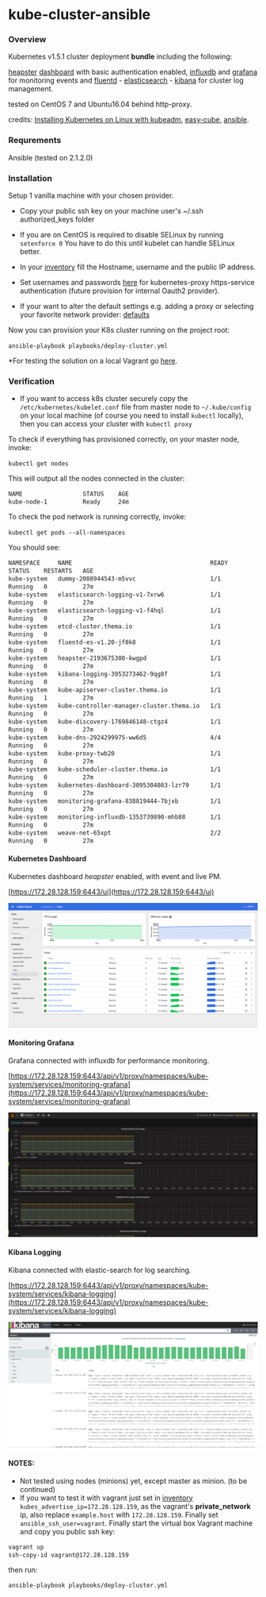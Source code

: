# kube-cluster-ansible

### Overview
Kubernetes v1.5.1 cluster deployment **bundle** including the following:

[heapster](https://github.com/kubernetes/heapster) [dashboard](https://github.com/kubernetes/dashboard) with basic authentication enabled, 
[influxdb](https://www.influxdata.com/) and [grafana](http://grafana.org/) for monitoring events and 
[fluentd](http://www.fluentd.org/) - [elasticsearch](https://www.elastic.co/) - [kibana](https://github.com/kubernetes/kubernetes/tree/master/cluster/addons/fluentd-elasticsearch)
for cluster log management. 

tested on CentOS 7 and Ubuntu16.04 behind http-proxy.

credits:
[Installing Kubernetes on Linux with kubeadm](http://kubernetes.io/docs/getting-started-guides/kubeadm/),
[easy-cube](https://github.com/danpilch/easy-kube),
[ansible](https://github.com/kubernetes/contrib/tree/master/ansible).

### Requrements

Ansible (tested on 2.1.2.0)

### Installation

Setup 1 vanilla machine with your chosen provider.

* Copy your public ssh key on your machine user's ~/.ssh authorized_keys folder

* If you are on CentOS is required to disable SELinux by running `setenforce 0`  You have to do this until kubelet can handle SELinux better.

* In your [inventory](./inventories/main.ini) fill the Hostname, username and the public IP address.

* Set usernames and passwords [here](./roles/master/files/passwords.csv) for kubernetes-proxy https-service authentication (future provision for internal Oauth2 provider).

* If your want to alter the default settings e.g. adding a proxy or selecting your favorite network provider: [defaults](./inventories/group_vars/all.yml)


Now you can provision your K8s cluster running on the project root:

`ansible-playbook playbooks/deploy-cluster.yml`

*For testing the solution on a local Vagrant go [here](#notes).

### Verification

* If you want to access k8s cluster securely copy the `/etc/kubernetes/kubelet.conf` file from master node to `~/.kube/config` 
on your local machine (of course you need to install `kubectl` locally), then you can access your cluster with `kubectl proxy`

To check if everything has provisioned correctly, on your master node, invoke:

`kubectl get nodes`

This will output all the nodes connected in the cluster:

```
NAME                 STATUS    AGE
kube-node-1          Ready     24m
```

To check the pod network is running correctly, invoke:

`kubectl get pods --all-namespaces`

You should see:

```
NAMESPACE     NAME                                       READY     STATUS    RESTARTS   AGE
kube-system   dummy-2088944543-m5vvc                     1/1       Running   0          27m
kube-system   elasticsearch-logging-v1-7xrw6             1/1       Running   0          27m
kube-system   elasticsearch-logging-v1-f4hql             1/1       Running   0          27m
kube-system   etcd-cluster.thema.io                      1/1       Running   0          27m
kube-system   fluentd-es-v1.20-jf0k8                     1/1       Running   0          27m
kube-system   heapster-2193675300-kwgpd                  1/1       Running   0          27m
kube-system   kibana-logging-3953273462-9qg8f            1/1       Running   0          27m
kube-system   kube-apiserver-cluster.thema.io            1/1       Running   1          27m
kube-system   kube-controller-manager-cluster.thema.io   1/1       Running   0          27m
kube-system   kube-discovery-1769846148-ctgz4            1/1       Running   0          27m
kube-system   kube-dns-2924299975-ww6d5                  4/4       Running   0          27m
kube-system   kube-proxy-twb20                           1/1       Running   0          27m
kube-system   kube-scheduler-cluster.thema.io            1/1       Running   0          27m
kube-system   kubernetes-dashboard-3095304083-lzr79      1/1       Running   0          27m
kube-system   monitoring-grafana-838819444-7bjxb         1/1       Running   0          27m
kube-system   monitoring-influxdb-1353739890-mhb88       1/1       Running   0          27m
kube-system   weave-net-65xpt                            2/2       Running   0          27m
```

#### Kubernetes Dashboard

Kubernetes dashboard *heapster* enabled, with event and live PM.  

[https://172.28.128.159:6443/ui](https://172.28.128.159:6443/ui)

![dashboard](kubernetes-dash.png)

#### Monitoring Grafana

Grafana connected with influxdb for performance monitoring.

[https://172.28.128.159:6443/api/v1/proxy/namespaces/kube-system/services/monitoring-grafana](https://172.28.128.159:6443/api/v1/proxy/namespaces/kube-system/services/monitoring-grafana)

![grafana](monitoring-grafana.png)

#### Kibana Logging

Kibana connected with elastic-search for log searching.

[https://172.28.128.159:6443/api/v1/proxy/namespaces/kube-system/services/kibana-logging](https://172.28.128.159:6443/api/v1/proxy/namespaces/kube-system/services/kibana-logging)

![kibana](kibana-logging.png)

#### NOTES: 
* Not tested using nodes (minions) yet, except master as minion. (to be continued)
* If you want to test it with vagrant just set in [inventory](./inventories/main.ini) `kubes_advertise_ip=172.28.128.159`, 
as the vagrant's **private_network** ip, also replace `example.host` with `172.28.128.159`. Finally set `ansible_ssh_user=vagrant`.
Finally start the virtual box Vagrant machine and copy you public ssh key:
```
vagrant up
ssh-copy-id vagrant@172.28.128.159
```
then run:
```
ansible-playbook playbooks/deploy-cluster.yml
```
